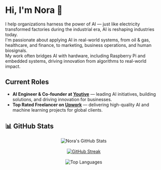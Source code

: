 # Hi, I'm Nora 👋

I help organizations harness the power of AI — just like electricity transformed factories during the industrial era, AI is reshaping industries today.  
I'm passionate about applying AI in real-world systems, from oil & gas, healthcare, and finance, to marketing, business operations, and human biosignals.  
My work often bridges AI with hardware, including Raspberry Pi and embedded systems, driving innovation from algorithms to real-world impact.


##  Current Roles

- **AI Engineer & Co-founder at [Youtive](https://youtiva.com/)** — leading AI initiatives, building solutions, and driving innovation for businesses.
- **Top Rated Freelancer on [Upwork](https://www.upwork.com/freelancers/~018ce771972a601739)** — delivering high-quality AI and machine learning projects for global clients.
  
## 📊 GitHub Stats

<p align="center">
  <img src="https://github-readme-stats.vercel.app/api?username=noora-ekramy&theme=transparent&show_icons=true" alt="Nora's GitHub Stats" />
  <br><br>
  <a href="https://git.io/streak-stats">
    <img src="https://github-readme-streak-stats.herokuapp.com?user=noora-ekramy&theme=transparent&border_radius=5" alt="GitHub Streak" />
  </a>
  <br><br>
  <img src="https://github-readme-stats.vercel.app/api/top-langs/?username=noora-ekramy&layout=compact&theme=transparent" alt="Top Languages" />
</p>
